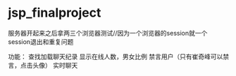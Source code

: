 # jsp_finalproject

服务器开起来之后拿两三个浏览器测试//因为一个浏览器的session就一个
session退出和重复问题

功能：
查找加载聊天纪录
显示在线人数，男女比例
禁言用户（只有崔奇峰可以禁言，点击头像）
实时聊天
